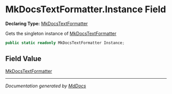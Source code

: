 # MkDocsTextFormatter.Instance Field

**Declaring Type:** [MkDocsTextFormatter](../index.md)

Gets the singleton instance of [MkDocsTextFormatter](../index.md)

```csharp
public static readonly MkDocsTextFormatter Instance;
```

## Field Value

[MkDocsTextFormatter](../index.md)

___

*Documentation generated by [MdDocs](https://github.com/ap0llo/mddocs)*
